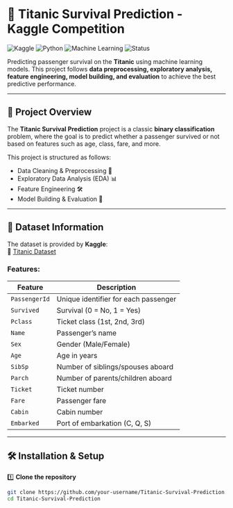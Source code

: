 # 🚢 Titanic Survival Prediction - Kaggle Competition

![Kaggle](https://img.shields.io/badge/Kaggle-Titanic-blue.svg)
![Python](https://img.shields.io/badge/Python-3.8%2B-blue)
![Machine Learning](https://img.shields.io/badge/Machine%20Learning-Scikit--learn-orange)
![Status](https://img.shields.io/badge/Status-Completed-brightgreen)

Predicting passenger survival on the **Titanic** using machine learning models. This project follows **data preprocessing, exploratory analysis, feature engineering, model building, and evaluation** to achieve the best predictive performance.

---

## 📖 Project Overview

The **Titanic Survival Prediction** project is a classic **binary classification** problem, where the goal is to predict whether a passenger survived or not based on features such as age, class, fare, and more.

This project is structured as follows:
- Data Cleaning & Preprocessing 🧹
- Exploratory Data Analysis (EDA) 📊
- Feature Engineering 🛠
- Model Building & Evaluation 🤖

---

## 📂 Dataset Information

The dataset is provided by **Kaggle**:  
🔗 [Titanic Dataset](https://www.kaggle.com/c/titanic/data)

### **Features:**
| Feature | Description |
|---------|------------|
| `PassengerId` | Unique identifier for each passenger |
| `Survived` | Survival (0 = No, 1 = Yes) |
| `Pclass` | Ticket class (1st, 2nd, 3rd) |
| `Name` | Passenger’s name |
| `Sex` | Gender (Male/Female) |
| `Age` | Age in years |
| `SibSp` | Number of siblings/spouses aboard |
| `Parch` | Number of parents/children aboard |
| `Ticket` | Ticket number |
| `Fare` | Passenger fare |
| `Cabin` | Cabin number |
| `Embarked` | Port of embarkation (C, Q, S) |

---

## 🛠 Installation & Setup

1️⃣ **Clone the repository**  
```sh
git clone https://github.com/your-username/Titanic-Survival-Prediction.git
cd Titanic-Survival-Prediction
